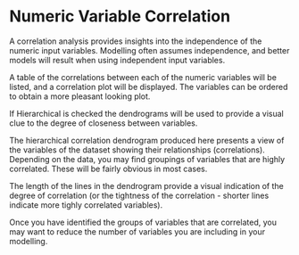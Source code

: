 # Numeric Variable Correlation

A correlation analysis provides insights into the independence of the
numeric input variables. Modelling often assumes independence, and
better models will result when using independent input variables.

A table of the correlations between each of the numeric variables
will be listed, and a correlation plot will be displayed. The
variables can be ordered to obtain a more pleasant looking plot.

If Hierarchical is checked the dendrograms will be used to provide a
visual clue to the degree of closeness between variables.

The hierarchical correlation dendrogram produced here presents a view
of the variables of the dataset showing their relationships (correlations).
Depending on the data, you may find groupings of variables that are highly
correlated. These will be fairly obvious in most cases.

The length of the lines in the dendrogram provide a visual indication of
the degree of correlation (or the tightness of the correlation - shorter
lines indicate more tighly correlated variables).

Once you have identified the groups of variables that are correlated,
you may want to reduce the number of variables you are including in your
modelling.
